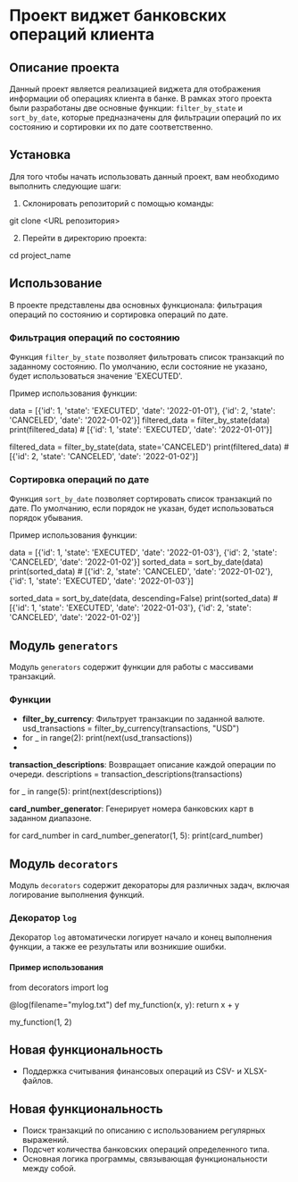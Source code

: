 # Проект виджет банковских операций клиента

## Описание проекта

Данный проект является реализацией виджета для отображения информации об операциях клиента в банке. В рамках этого проекта были разработаны две основные функции: `filter_by_state` и `sort_by_date`, которые предназначены для фильтрации операций по их состоянию и сортировки их по дате соответственно.

## Установка

Для того чтобы начать использовать данный проект, вам необходимо выполнить следующие шаги:

1. Склонировать репозиторий с помощью команды:

git clone <URL репозитория>

2. Перейти в директорию проекта:

cd project_name


## Использование

В проекте представлены два основных функционала: фильтрация операций по состоянию и сортировка операций по дате.

### Фильтрация операций по состоянию

Функция `filter_by_state` позволяет фильтровать список транзакций по заданному состоянию. По умолчанию, если состояние не указано, будет использоваться значение 'EXECUTED'.

Пример использования функции:

data = [{'id': 1, 'state': 'EXECUTED', 'date': '2022-01-01'}, {'id': 2, 'state': 'CANCELED', 'date': '2022-01-02'}]
filtered_data = filter_by_state(data)
print(filtered_data)  # [{'id': 1, 'state': 'EXECUTED', 'date': '2022-01-01'}]

filtered_data = filter_by_state(data, state='CANCELED')
print(filtered_data)  # [{'id': 2, 'state': 'CANCELED', 'date': '2022-01-02'}]


### Сортировка операций по дате

Функция `sort_by_date` позволяет сортировать список транзакций по дате. По умолчанию, если порядок не указан, будет использоваться порядок убывания.

Пример использования функции:

data = [{'id': 1, 'state': 'EXECUTED', 'date': '2022-01-03'}, {'id': 2, 'state': 'CANCELED', 'date': '2022-01-02'}]
sorted_data = sort_by_date(data)
print(sorted_data)  # [{'id': 2, 'state': 'CANCELED', 'date': '2022-01-02'}, {'id': 1, 'state': 'EXECUTED', 'date': '2022-01-03'}]

sorted_data = sort_by_date(data, descending=False)
print(sorted_data)  # [{'id': 1, 'state': 'EXECUTED', 'date': '2022-01-03'}, {'id': 2, 'state': 'CANCELED', 'date': '2022-01-02'}]

## Модуль `generators`

Модуль `generators` содержит функции для работы с массивами транзакций.

### Функции

- **filter_by_currency**: Фильтрует транзакции по заданной валюте.
  usd_transactions = filter_by_currency(transactions, "USD")
- 
  for _ in range(2):
      print(next(usd_transactions))
- 
**transaction_descriptions**: Возвращает описание каждой операции по очереди.
descriptions = transaction_descriptions(transactions)

 for _ in range(5):
    print(next(descriptions))

**card_number_generator**: Генерирует номера банковских карт в заданном диапазоне.

 for card_number in card_number_generator(1, 5):
    print(card_number)
## Модуль `decorators`

Модуль `decorators` содержит декораторы для различных задач, включая логирование выполнения функций.

### Декоратор `log`

Декоратор `log` автоматически логирует начало и конец выполнения функции, а также ее результаты или возникшие ошибки.

#### Пример использования

from decorators import log

@log(filename="mylog.txt")
def my_function(x, y):
    return x + y

my_function(1, 2)

## Новая функциональность
- Поддержка считывания финансовых операций из CSV- и XLSX-файлов.
## Новая функциональность
- Поиск транзакций по описанию с использованием регулярных выражений.
- Подсчет количества банковских операций определенного типа.
- Основная логика программы, связывающая функциональности между собой.
